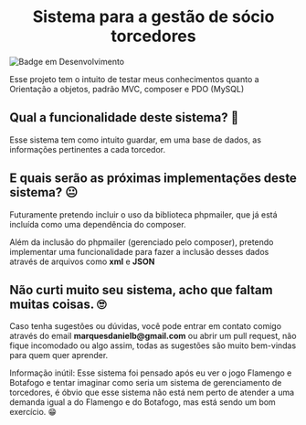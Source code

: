 <h1 align="center">Sistema para a gestão de sócio torcedores</h1>

![Badge em Desenvolvimento](http://img.shields.io/static/v1?label=STATUS&message=EM%20DESENVOLVIMENTO&color=GREEN&style=for-the-badge)

<p>Esse projeto tem o intuito de testar meus conhecimentos quanto a Orientação a objetos, padrão MVC, composer e PDO (MySQL)</p>

<h2>Qual a funcionalidade deste sistema? 🤔</h2>

<p>Esse sistema tem como intuito guardar, em uma base de dados, as informações pertinentes a cada torcedor.</p>

<h2>E quais serão as próximas implementações deste sistema? 😐</h2>

<p>Futuramente pretendo incluir o uso da biblioteca phpmailer, que já está incluída como uma dependência do composer.</p>

<p>Além da inclusão do phpmailer (gerenciado pelo composer), pretendo implementar uma funcionalidade para fazer a inclusão desses dados através de arquivos como <b>xml</b> e <b>JSON</b>

<h2>Não curti muito seu sistema, acho que faltam muitas coisas. 🙄</h2>

<p>Caso tenha sugestões ou dúvidas, você pode entrar em contato comigo através do email <b>marquesdanielb@gmail.com</b> ou abrir um pull request, não fique incomodado ou algo assim, todas as sugestões são muito bem-vindas para quem quer aprender.</p>

<p>Informação inútil: Esse sistema foi pensado após eu ver o jogo Flamengo e Botafogo e tentar imaginar como seria um sistema de gerenciamento de torcedores, é óbvio que esse sistema não está nem perto de atender a uma demanda igual a do Flamengo e do Botafogo, mas está sendo um bom exercício. 😁</p>
